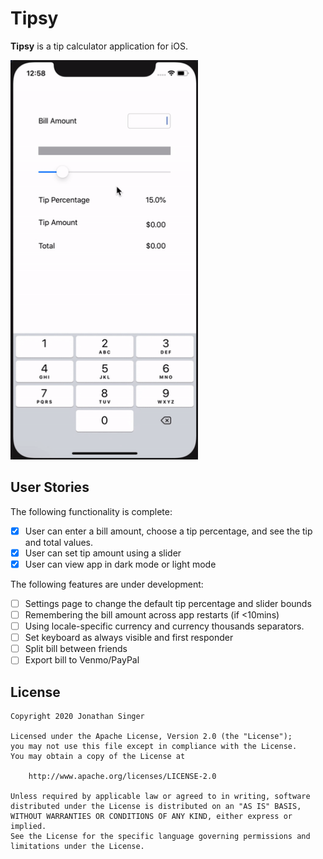 # Tipsy 

**Tipsy** is a tip calculator application for iOS.

<img src='./Walkthrough.gif' title='Walkthrough' width='300' alt='Walkthrough' />

## User Stories

The following functionality is complete:
* [X] User can enter a bill amount, choose a tip percentage, and see the tip and total values.
* [X] User can set tip amount using a slider
* [X] User can view app in dark mode or light mode

The following features are under development:
* [ ] Settings page to change the default tip percentage and slider bounds
* [ ] Remembering the bill amount across app restarts (if <10mins)
* [ ] Using locale-specific currency and currency thousands separators.
* [ ] Set keyboard as always visible and first responder
* [ ] Split bill between friends
* [ ] Export bill to Venmo/PayPal

## License

    Copyright 2020 Jonathan Singer

    Licensed under the Apache License, Version 2.0 (the "License");
    you may not use this file except in compliance with the License.
    You may obtain a copy of the License at

        http://www.apache.org/licenses/LICENSE-2.0

    Unless required by applicable law or agreed to in writing, software
    distributed under the License is distributed on an "AS IS" BASIS,
    WITHOUT WARRANTIES OR CONDITIONS OF ANY KIND, either express or implied.
    See the License for the specific language governing permissions and
    limitations under the License.

